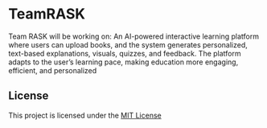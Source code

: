 # TeamRASK
Team RASK will be working on:  An AI-powered interactive learning platform where users can upload books, and the system generates personalized, text-based explanations, visuals, quizzes, and feedback. The platform adapts to the user’s learning pace, making education more engaging, efficient, and personalized


## License

This project is licensed under the [MIT License](./LICENSE)